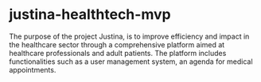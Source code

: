 # justina-healthtech-mvp
The purpose of the project Justina, is to improve efficiency and impact in the healthcare sector through a comprehensive platform aimed at healthcare professionals and adult patients. The platform includes functionalities such as a user management system, an agenda for medical appointments.
